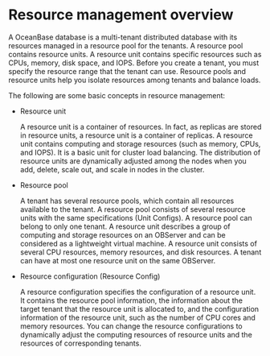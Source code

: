 Resource management overview 
=================================================



A OceanBase database is a multi-tenant distributed database with its resources managed in a resource pool for the tenants. A resource pool contains resource units. A resource unit contains specific resources such as CPUs, memory, disk space, and IOPS. Before you create a tenant, you must specify the resource range that the tenant can use. Resource pools and resource units help you isolate resources among tenants and balance loads. 

The following are some basic concepts in resource management:

* Resource unit

  A resource unit is a container of resources. In fact, as replicas are stored in resource units, a resource unit is a container of replicas. A resource unit contains computing and storage resources (such as memory, CPUs, and IOPS). It is a basic unit for cluster load balancing. The distribution of resource units are dynamically adjusted among the nodes when you add, delete, scale out, and scale in nodes in the cluster.
  

* Resource pool

  A tenant has several resource pools, which contain all resources available to the tenant. A resource pool consists of several resource units with the same specifications (Unit Configs). A resource pool can belong to only one tenant. A resource unit describes a group of computing and storage resources on an OBServer and can be considered as a lightweight virtual machine. A resource unit consists of several CPU resources, memory resources, and disk resources. A tenant can have at most one resource unit on the same OBServer.
  

* Resource configuration (Resource Config)

  A resource configuration specifies the configuration of a resource unit. It contains the resource pool information, the information about the target tenant that the resource unit is allocated to, and the configuration information of the resource unit, such as the number of CPU cores and memory resources. You can change the resource configurations to dynamically adjust the computing resources of resource units and the resources of corresponding tenants.
  



